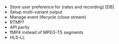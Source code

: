 - Store user preference for (rates and recording) [DB]
- Setup multi-variant output
- Manage event lifecycle (close stream)
- RTMP?
- API parity
- fMP4 instead of MPEG-TS segments
- HLS-LL